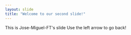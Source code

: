 ```yaml
---
layout: slide
title: "Welcome to our second slide!"
---
```

This is Jose-Miguel-FT's slide
Use the left arrow to go back!
